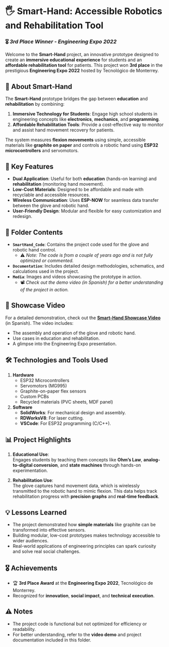 # 🖐️ **Smart-Hand: Accessible Robotics and Rehabilitation Tool**  
### 🎖️ *3rd Place Winner - Engineering Expo 2022*  

Welcome to the **Smart-Hand** project, an innovative prototype designed to create an **immersive educational experience** for students and an **affordable rehabilitation tool** for patients. This project won **3rd place** in the prestigious **Engineering Expo 2022** hosted by Tecnológico de Monterrey.



## 🌟 **About Smart-Hand**

The **Smart-Hand** prototype bridges the gap between **education** and **rehabilitation** by combining:
1. **Immersive Technology for Students**: Engage high school students in engineering concepts like **electronics**, **mechanics**, and **programming**.
2. **Affordable Rehabilitation Tools**: Provide a cost-effective way to monitor and assist hand movement recovery for patients.  

The system measures **flexion movements** using simple, accessible materials like **graphite on paper** and controls a robotic hand using **ESP32 microcontrollers** and servomotors.



## 📜 **Key Features**

- **Dual Application**: Useful for both **education** (hands-on learning) and **rehabilitation** (monitoring hand movement).  
- **Low-Cost Materials**: Designed to be affordable and made with recyclable and accessible resources.  
- **Wireless Communication**: Uses **ESP-NOW** for seamless data transfer between the glove and robotic hand.  
- **User-Friendly Design**: Modular and flexible for easy customization and redesign.  



## 📂 **Folder Contents**

- **`SmartHand_Code`**: Contains the project code used for the glove and robotic hand control.  
  - ⚠️ *Note: The code is from a couple of years ago and is not fully optimized or commented.*
- **`Documentation`**: Includes detailed design methodologies, schematics, and calculations used in the project.  
- **`Media`**: Images and videos showcasing the prototype in action.  
  - 📽️ *Check out the demo video (in Spanish) for a better understanding of the project in action.*



## 🎥 **Showcase Video**

For a detailed demonstration, check out the **[Smart-Hand Showcase Video](https://drive.google.com/drive/folders/1JxIsx4B3GuUUCXih6aqsFwS5kyHDRS8M?usp=sharing)** (in Spanish). The video includes:
- The assembly and operation of the glove and robotic hand.
- Use cases in education and rehabilitation.
- A glimpse into the Engineering Expo presentation.
 

## 🛠 **Technologies and Tools Used**

1. **Hardware**
   - ESP32 Microcontrollers
   - Servomotors (MG995)
   - Graphite-on-paper flex sensors
   - Custom PCBs
   - Recycled materials (PVC sheets, MDF panel)
2. **Software**
   - **SolidWorks**: For mechanical design and assembly.  
   - **RDWorksV8**: For laser cutting.  
   - **VSCode**: For ESP32 programming (C/C++).  



## 📊 **Project Highlights**

1. **Educational Use**:  
   Engages students by teaching them concepts like **Ohm’s Law**, **analog-to-digital conversion**, and **state machines** through hands-on experimentation.

2. **Rehabilitation Use**:  
   The glove captures hand movement data, which is wirelessly transmitted to the robotic hand to mimic flexion. This data helps track rehabilitation progress with **precision graphs** and **real-time feedback**.



## 💡 **Lessons Learned**
- The project demonstrated how **simple materials** like graphite can be transformed into effective sensors.
- Building modular, low-cost prototypes makes technology accessible to wider audiences.
- Real-world applications of engineering principles can spark curiosity and solve real social challenges.



## 🎖️ **Achievements**
- 🏆 **3rd Place Award** at the **Engineering Expo 2022**, Tecnológico de Monterrey.  
- Recognized for **innovation**, **social impact**, and **technical execution**.  



## ⚠️ **Notes**
- The project code is functional but not optimized for efficiency or readability.  
- For better understanding, refer to the **video demo** and project documentation included in this folder.
